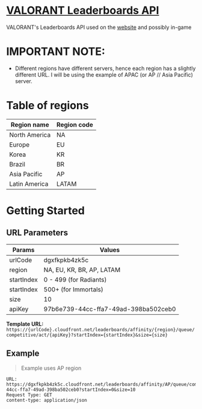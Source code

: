 # [VALORANT Leaderboards API](https://playvalorant.com/en-us/leaderboards)

VALORANT's Leaderboards API used on the [website](https://playvalorant.com) and possibly in-game

# IMPORTANT NOTE:

- Different regions have different servers, hence each region has a slightly different URL. I will be using the example of APAC (or AP // Asia Pacific) server.

# Table of regions

| Region name   | Region code |
| ------------- | ----------- |
| North America | NA          |
| Europe        | EU          |
| Korea         | KR          |
| Brazil        | BR          |
| Asia Pacific  | AP          |
| Latin America | LATAM       |

# Getting Started

## URL Parameters

| Params     | Values                               |
| ---------- | ------------------------------------ |
| urlCode    | dgxfkpkb4zk5c                        |
| region     | NA, EU, KR, BR, AP, LATAM            |
| startIndex | 0 - 499 (for Radiants)               |
| startIndex | 500+ (for Immortals)                 |
| size       | 10                                   |
| apiKey     | 97b6e739-44cc-ffa7-49ad-398ba502ceb0 |

**Template URL:** `https://{urlCode}.cloudfront.net/leaderboards/affinity/{region}/queue/competitive/act/{apiKey}?startIndex={startIndex}&size={size}`

## Example

> Example uses AP region

```
URL: https://dgxfkpkb4zk5c.cloudfront.net/leaderboards/affinity/AP/queue/competitive/act/97b6e739-44cc-ffa7-49ad-398ba502ceb0?startIndex=0&size=10
Request Type: GET
content-type: application/json
```
